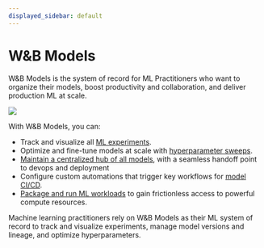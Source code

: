 ```yaml
---
displayed_sidebar: default
---
```


# W&B Models

W&B Models is the system of record for ML Practitioners who want to organize their models, boost productivity and collaboration, and deliver production ML at scale. 

![](/images/wb_marketing/wb_models_platform.png)

With W&B Models, you can: 

- Track and visualize all [ML experiments](./track/intro.md).
- Optimize and fine-tune models at scale with [hyperparameter sweeps](./sweeps/intro.md).
- [Maintain a centralized hub of all models](./model_registry/intro.md), with a seamless handoff point to devops and deployment
- Configure custom automations that trigger key workflows for [model CI/CD](./model_registry/automation.md).
- [Package and run ML workloads](./launch/intro.md) to gain frictionless access to powerful compute resources.



Machine learning practitioners rely on W&B Models as their ML system of record to track and visualize experiments, manage model versions and lineage, and optimize hyperparameters.